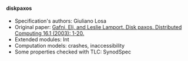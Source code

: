 #### diskpaxos
- Specification's authors: Giuliano Losa
- Original paper: <a href=https://lamport.azurewebsites.net/pubs/disk-paxos.pdf>Gafni, Eli, and Leslie Lamport. Disk paxos. Distributed Computing 16.1 (2003): 1-20.</a>
- Extended modules: Int
- Computation models: crashes, inaccessibility
- Some properties checked with TLC: SynodSpec


